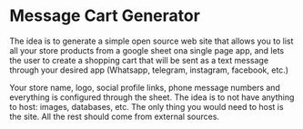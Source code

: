 # Message Cart Generator

The idea is to generate a simple open source web site that allows you to list all your store products from a google sheet ona single page app, and lets the user to create a shopping cart that will be sent as a text message through your desired app (Whatsapp, telegram, instagram, facebook, etc.)

Your store name, logo, social profile links, phone message numbers and everything is configured through the sheet. The idea is to not have anything to host: images, databases, etc. The only thing you would need to host is the site. All the rest should come from external sources.
